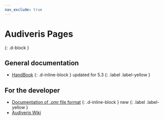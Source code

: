 ```yaml
---
nav_exclude: true
---
```

# Audiveris Pages
{: .d-block }

## General documentation

- [HandBook](_pages/handbook)
{: .d-inline-block }
updated for 5.3
{: .label .label-yellow }

## For the developer
- [Documentation of .omr file format](_pages/outputs/omr)
{: .d-inline-block }
new
{: .label .label-yellow }
- [Audiveris Wiki](https://github.com/Audiveris/audiveris/wiki)
